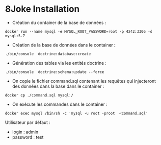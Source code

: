 8Joke Installation
========================

- Création du container de la base de données : 

```
docker run --name mysql -e MYSQL_ROOT_PASSWORD=root -p 4242:3306 -d mysql:5.7
```

- Création de la base de données dans le container :

```
./bin/console  doctrine:database:create
```

- Génération des tables via les entités doctrine :

```
./bin/console  doctrine:schema:update --force
```

- On copie le fichier command.sql contenant les requêtes qui injecteront des données dans la base dans le container :

```
docker cp ./command.sql mysql:/
```

- On exécute les commandes dans le container :

```
docker exec mysql /bin/sh -c 'mysql -u root -proot  <command.sql'
```

Utilisateur par défaut :
- login : admin
- password : test
